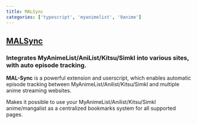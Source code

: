 ```yaml
---
title: MALSync
categories: ['typescript', 'myanimelist', '9anime']
---
```

## [MALSync](https://github.com/MALSync/MALSync)

### Integrates MyAnimeList/AniList/Kitsu/Simkl into various sites, with auto episode tracking.


**MAL-Sync** is a powerful extension and userscript, which enables automatic episode tracking between MyAnimeList/Anilist/Kitsu/Simkl and multiple anime streaming websites.

Makes it possible to use your MyAnimeList/Anilist/Kitsu/Simkl anime/mangalist as a centralized bookmarks system for all supported pages.
